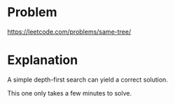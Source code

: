 # Problem

https://leetcode.com/problems/same-tree/

# Explanation

A simple depth-first search can yield a correct solution.

This one only takes a few minutes to solve.

